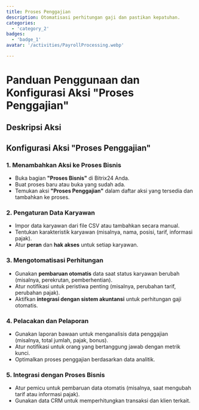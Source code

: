 ```yaml
---
title: Proses Penggajian
description: Otomatisasi perhitungan gaji dan pastikan kepatuhan.
categories: 
  - 'category_2'
badges: 
  - 'badge_1'
avatar: '/activities/PayrollProcessing.webp'

---
```

# Panduan Penggunaan dan Konfigurasi Aksi "Proses Penggajian"

## Deskripsi Aksi

## **Konfigurasi Aksi "Proses Penggajian"**

### 1. Menambahkan Aksi ke Proses Bisnis
- Buka bagian **"Proses Bisnis"** di Bitrix24 Anda.
- Buat proses baru atau buka yang sudah ada.
- Temukan aksi **"Proses Penggajian"** dalam daftar aksi yang tersedia dan tambahkan ke proses.

### 2. Pengaturan Data Karyawan
- Impor data karyawan dari file CSV atau tambahkan secara manual.
- Tentukan karakteristik karyawan (misalnya, nama, posisi, tarif, informasi pajak).
- Atur **peran** dan **hak akses** untuk setiap karyawan.

### 3. Mengotomatisasi Perhitungan
- Gunakan **pembaruan otomatis** data saat status karyawan berubah (misalnya, perekrutan, pemberhentian).
- Atur notifikasi untuk peristiwa penting (misalnya, perubahan tarif, perubahan pajak).
- Aktifkan **integrasi dengan sistem akuntansi** untuk perhitungan gaji otomatis.

### 4. Pelacakan dan Pelaporan
- Gunakan laporan bawaan untuk menganalisis data penggajian (misalnya, total jumlah, pajak, bonus).
- Atur notifikasi untuk orang yang bertanggung jawab dengan metrik kunci.
- Optimalkan proses penggajian berdasarkan data analitik.

### 5. Integrasi dengan Proses Bisnis
- Atur pemicu untuk pembaruan data otomatis (misalnya, saat mengubah tarif atau informasi pajak).
- Gunakan data CRM untuk memperhitungkan transaksi dan klien terkait.
